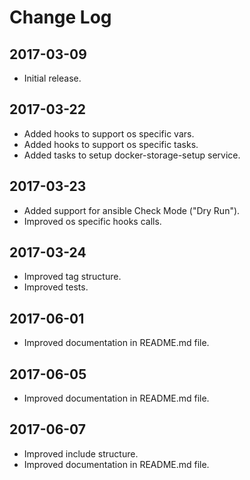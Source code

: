 # Change Log

## 2017-03-09

- Initial release.

## 2017-03-22

- Added hooks to support os specific vars.
- Added hooks to support os specific tasks.
- Added tasks to setup docker-storage-setup service.

## 2017-03-23

- Added support for ansible Check Mode ("Dry Run").
- Improved os specific hooks calls.

## 2017-03-24

- Improved tag structure.
- Improved tests.

## 2017-06-01

- Improved documentation in README.md file.

## 2017-06-05

- Improved documentation in README.md file.

## 2017-06-07

- Improved include structure.
- Improved documentation in README.md file.
